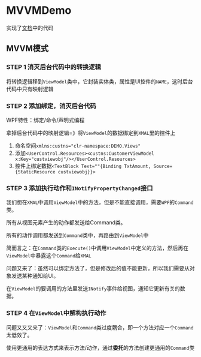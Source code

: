 # MVVMDemo
实现了[文档](https://www.oschina.net/translate/wpf-mvvm-step-by-step-basics-to-advance-level?print)中的代码

## MVVM模式

### STEP 1 消灭后台代码中的转换逻辑 
将转换逻辑移到`ViewModel`类中，它封装实体类，属性是UI控件的`NAME`，这时后台代码中只有映射逻辑
### STEP 2 添加绑定，消灭后台代码
WPF特性：绑定/命令/声明式编程

拿掉后台代码中的映射逻辑=》将`ViewModel`的数据绑定到`XMAL`里的控件上

1. 命名空间`xmlns:custns="clr-namespace:DEMO.Views"`
2. 添加`<UserControl.Resources><custns:CustomerViewModel x:Key="custviewobj"/></UserControl.Resources>` 
3. 控件上绑定数据`<TextBlock Text=""{Binding TxtAmount, Source={StaticResource custviewobj}}>`
### STEP 3 添加执行动作和`INotifyPropertyChanged`接口
我们想在`XMAL`中调用`ViewModel`中的方法，但是不能直接调用，需要`WPF`的`Command`类。

所有从视图元素产生的动作都发送给Command类。

所有的动作调用都发送到`Command`类中，再路由到`ViewModel`中

简而言之：在`Command`类的`Execute()`中调用`ViewModel`中定义的方法，然后再在`ViewModel`中暴露这个`Command`给`XMAL`

问题又来了：虽然可以绑定方法了，但是修改后的值不能更新，所以我们需要从对象发送某种通知给UI。

在`ViewModel`的要调用的方法里发送`INotify`事件给视图，通知它更新有关的数据。

### STEP 4 在`ViewModel`中解构执行动作 
问题又又又来了：`ViewModel`和`Command`类过度耦合，即一个方法对应一个`Command`太低效了。

使用更通用的表达方式来表示方法/动作，通过**委托**的方法创建更通用的`Command`类

